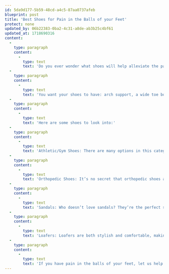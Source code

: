```yaml
---
id: 5da9d177-5b59-48cd-a4c5-87aa0737afeb
blueprint: post
title: 'Best Shoes for Pain in the Balls of your Feet'
protect: none
updated_by: 06b22383-0ba2-4c31-a8de-ab3b25c4bf61
updated_at: 1718690316
content:
  -
    type: paragraph
    content:
      -
        type: text
        text: 'Do you ever wonder what shoes will help alleviate the pain in the balls of your feet? The right pair of shoes can help you reduce or even get rid of the pain in the balls of your feet.'
  -
    type: paragraph
    content:
      -
        type: text
        text: 'You want your shoes to have: arch support, a wide toe box, cushion, and low heels.'
  -
    type: paragraph
    content:
      -
        type: text
        text: 'Here are some shoes to look into:'
  -
    type: paragraph
    content:
      -
        type: text
        text: 'Athletic/Gym Shoes: There are many options in this category. Some great companies to look into are Brooks, Aasics, Altra and New Balance.e With the right arch support, cushioning, and wide toe box, athletic shoes will give you the relief you need to stay on your feet all day long.'
  -
    type: paragraph
    content:
      -
        type: text
        text: 'Orthopedic Shoes: It’s no secret that orthopedic shoes are designed to provide support and cushioning for foot pain. They are the perfect choice for anyone suffering from ball of foot pain. These shoes have the necessary features, including arch support, cushioning, and a wide toe box, to provide ultimate relief from your pain.'
  -
    type: paragraph
    content:
      -
        type: text
        text: 'Sandals: Who doesn’t love sandals? They’re the perfect summer footwear! But, did you know that sandals with a contoured footbed and ample cushioning can reduce pressure on your forefoot? Adjustable straps also help to ensure a comfortable and secure fit. Some great companies to look into are Birkenstocks and Vionics.'
  -
    type: paragraph
    content:
      -
        type: text
        text: 'Loafers: Loafers are both stylish and comfortable, making them an excellent choice for anyone looking for relief from ball of foot pain. With a wide toe box and cushioned sole, they distribute your weight evenly, reducing the pressure on the ball of your foot.'
  -
    type: paragraph
    content:
      -
        type: text
        text: 'If you have pain in the balls of your feet, let us help you! Make an appointment today!'
---
```

